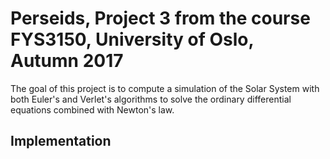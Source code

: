 # Perseids, Project 3 from the course FYS3150, University of Oslo, Autumn 2017

The goal of this project is to compute a simulation of the Solar System with both Euler's and Verlet's algorithms to solve the ordinary differential equations combined with Newton's law.

## Implementation
